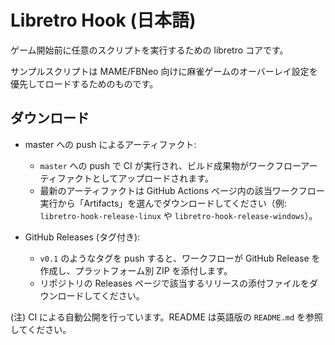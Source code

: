 # Libretro Hook (日本語)

ゲーム開始前に任意のスクリプトを実行するための libretro コアです。

サンプルスクリプトは MAME/FBNeo 向けに麻雀ゲームのオーバーレイ設定を優先してロードするためのものです。

## ダウンロード

- master への push によるアーティファクト:
  - `master` への push で CI が実行され、ビルド成果物がワークフローアーティファクトとしてアップロードされます。
  - 最新のアーティファクトは GitHub Actions ページ内の該当ワークフロー実行から「Artifacts」を選んでダウンロードしてください（例: `libretro-hook-release-linux` や `libretro-hook-release-windows`）。

- GitHub Releases (タグ付き):
  - `v0.1` のようなタグを push すると、ワークフローが GitHub Release を作成し、プラットフォーム別 ZIP を添付します。
  - リポジトリの Releases ページで該当するリリースの添付ファイルをダウンロードしてください。

(注) CI による自動公開を行っています。README は英語版の `README.md` を参照してください。
